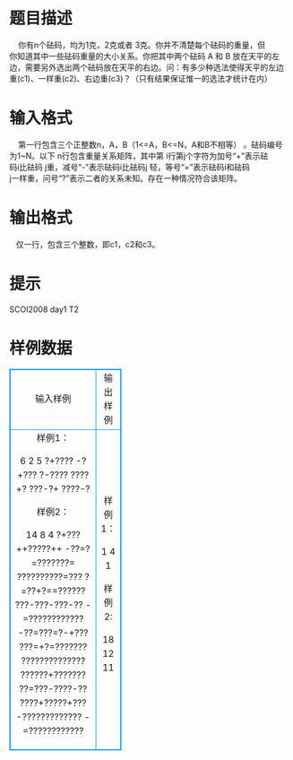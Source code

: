# 

 
 # 题目描述 
&nbsp;&nbsp;&nbsp;&nbsp;你有n个砝码，均为1克，2克或者&nbsp;3克。你并不清楚每个砝码的重量，但<BR>你知道其中一些砝码重量的大小关系。你把其中两个砝码&nbsp;A&nbsp;和&nbsp;B&nbsp;放在天平的左<BR>边，需要另外选出两个砝码放在天平的右边。问：有多少种选法使得天平的左边<BR>重(c1)、一样重(c2)、右边重(c3)？（只有结果保证惟一的选法才统计在内）&nbsp; 

 
 # 输入格式 
&nbsp;&nbsp;&nbsp;&nbsp;第一行包含三个正整数n，A，B（1&lt;=A，B&lt;=N，A和B不相等）&nbsp;。砝码编号<BR>为1~N。以下&nbsp;n行包含重量关系矩阵，其中第&nbsp;i行第j个字符为加号“+”表示砝<BR>码i比砝码&nbsp;j重，减号“-”表示砝码i比砝码j&nbsp;轻，等号“=”表示砝码i和砝码<BR>j一样重，问号“?”表示二者的关系未知。存在一种情况符合该矩阵。&nbsp; 

 
 # 输出格式 
&nbsp;&nbsp;&nbsp;仅一行，包含三个整数，即c1，c2和c3。&nbsp; 

 
 # 提示 
SCOI2008&nbsp;day1&nbsp;T2 
# 样例数据
<style>
        table,table tr th, table tr td { border:1px solid #0094ff; }
        table { width: 200px; min-height: 25px; line-height: 25px; text-align: center; border-collapse: collapse;}   
    </style>
<table>
	<tr>
		<td>输入样例</td>
		<td>输出样例</td>
	</tr>
<tr><td>样例1：

6 2 5 
?+???? 
-?+??? 
?-???? 
????+? 
???-?+ 
????-?

样例2：

14 8 4 
?+???++?????++ 
-??=?=???????= 
??????????=??? 
?=??+?==?????? 
???-???-???-?? 
-=???????????? 
-??=???=?-+??? 
???=+?=??????? 
?????????????? 
??????+??????? 
??=???-????-?? 
????+?????+??? 
-????????????? 
-=????????????
</td><td>样例1：

1 4 1

样例2:

18 12 11</td></tr></table>
